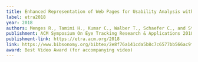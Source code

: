 ```yaml
---
title: Enhanced Representation of Web Pages for Usability Analysis with Eye Tracking
label: etra2018
year: 2018
authors: Menges R., Tamimi H., Kumar C., Walber T., Schaefer C., and Staab S.
publishment: ACM Symposium On Eye Tracking Research & Applications 2018 (ETRA 2018)
publishment-link: https://etra.acm.org/2018
link: https://www.bibsonomy.org/bibtex/2e8f76a141cda5b8c7c6577bb566ac9f5
award: Best Video Award (for accompanying video)
---
```

